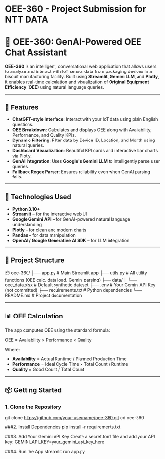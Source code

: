 # OEE-360 - Project Submission for NTT DATA

# 💬 OEE-360: GenAI-Powered OEE Chat Assistant

**OEE-360** is an intelligent, conversational web application that allows users to analyze and interact with IoT sensor data from packaging devices in a biscuit manufacturing facility. Built using **Streamlit**, **Gemini LLM**, and **Plotly**, it enables real-time calculation and visualization of **Original Equipment Efficiency (OEE)** using natural language queries.

---

## 🚀 Features

- **ChatGPT-style Interface**: Interact with your IoT data using plain English questions.
- **OEE Breakdown**: Calculates and displays OEE along with Availability, Performance, and Quality KPIs.
- **Dynamic Filtering**: Filter data by Device ID, Location, and Month using natural queries.
- **Dashboard Visualization**: Beautiful KPI cards and interactive bar charts via Plotly.
- **GenAI Integration**: Uses **Google's Gemini LLM** to intelligently parse user queries.
- **Fallback Regex Parser**: Ensures reliability even when GenAI parsing fails.

---

## 🧠 Technologies Used

- **Python 3.10+**
- **Streamlit** – for the interactive web UI
- **Google Gemini API** – for GenAI-powered natural language understanding
- **Plotly** – for clean and modern charts
- **Pandas** – for data manipulation
- **OpenAI / Google Generative AI SDK** – for LLM integration

---

## 📁 Project Structure

📦 oee-360/ ├── app.py # Main Streamlit app ├── utils.py # All utility functions (OEE calc, data load, Gemini parsing) ├── data/ │ └── oee_data.xlsx # Default synthetic dataset ├── .env # Your Gemini API Key (not committed) ├── requirements.txt # Python dependencies └── README.md # Project documentation


---

## 📊 OEE Calculation

The app computes OEE using the standard formula:

OEE = Availability × Performance × Quality


Where:

- **Availability** = Actual Runtime / Planned Production Time
- **Performance** = Ideal Cycle Time × Total Count / Runtime
- **Quality** = Good Count / Total Count

---

## 📦 Getting Started

### 1. Clone the Repository

git clone https://github.com/your-username/oee-360.git
cd oee-360

###2. Install Dependencies
pip install -r requirements.txt

###3. Add Your Gemini API Key
Create a secret.toml file and add your API key:
GEMINI_API_KEY=your_gemini_api_key_here

###4. Run the App
streamlit run app.py


